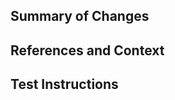 <!--Add a description here.
Include a list of issues it fixes in the "Fixes #[]" format if applicable.-->

## Summary of Changes
<!--A list of changes that will be copied into the merge commit message and changelog.-->

## References and Context
<!--Optional. A list of references of this PR, for instance related PRs or scientific papers,
or any other context about this PR relevant for the devs.-->

## Test Instructions
<!--Optional. For large feature PRs, test instructions are required for the devs to review the PR.
Include, if possible, the expected behavior.-->

